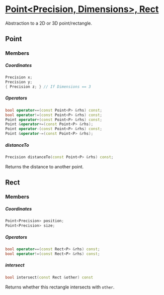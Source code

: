 # [Point<Precision, Dimensions>, Rect](Point.hpp)

Abstraction to a 2D or 3D point/rectangle.

## Point

### Members

##### Coordinates

```cpp
Precision x;
Precision y;
{ Precision z; } // If Dimensions == 3
```

##### Operators

```cpp
bool operator==(const Point<P> &rhs) const;
bool operator!=(const Point<P> &rhs) const;
Point operator+(const Point<P> &rhs) const;
Point &operator+=(const Point<P> &rhs);
Point operator-(const Point<P> &rhs) const;
Point &operator-=(const Point<P> &rhs);
```

##### distanceTo

```cpp
Precision distanceTo(const Point<P> &rhs) const;
```
Returns the distance to another point.

## Rect

### Members

##### Coordinates

```cpp
Point<Precision> position;
Point<Precision> size;
```

##### Operators

```cpp
bool operator==(const Rect<P> &rhs) const;
bool operator!=(const Rect<P> &rhs) const;
```

##### intersect

```cpp
bool intersect(const Rect &other) const
```
Returns whether this rectangle intersects with `other`.
